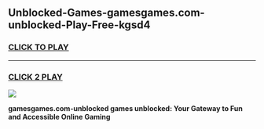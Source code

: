 
## Unblocked-Games-gamesgames.com-unblocked-Play-Free-kgsd4
<h3>
<a href="https://premium76.site?title=gamesgames.com-unblocked&ref=10A">CLICK TO PLAY</a></h3>
<hr>

<h3>
<a href="https://premium76.site?title=gamesgames.com-unblocked&ref=10A">CLICK 2 PLAY</a>
  
</h3>

<a href="https://premium76.site?title=gamesgames.com-unblocked&ref=10A"><img src="https://clearcache.store/games.png"></a>


**gamesgames.com-unblocked games unblocked: Your Gateway to Fun and Accessible Online Gaming**
